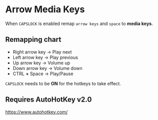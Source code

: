 # Arrow Media Keys
When `CAPSLOCK` is enabled remap `arrow keys` and `space` to **media keys**.

## Remapping chart
* Right arrow key    &rarr; Play next
* Left arrow key     &rarr; Play previous
* Up arrow key       &rarr; Volume up
* Down arrow key     &rarr; Volume down
* CTRL **+** Space   &rarr; Play/Pause

`CAPSLOCK` needs to be **ON** for the hotkeys to take effect.

## Requires AutoHotKey v2.0
https://www.autohotkey.com/ 
